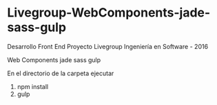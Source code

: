 # Livegroup-WebComponents-jade-sass-gulp
Desarrollo Front End Proyecto Livegroup
Ingeniería en Software - 2016

Web Components
jade
sass
gulp

En el directorio de la carpeta ejecutar
1) npm install
2) gulp
